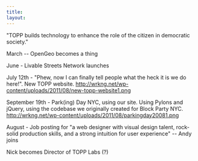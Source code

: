 ```yaml
---
title: 
layout: 
---
```


"TOPP builds technology to enhance the role of the citizen in democratic society."

March -- OpenGeo becomes a thing

June - Livable Streets Network launches

July 12th - "Phew, now I can finally tell people what the heck it is we do here!". New TOPP website. http://wrkng.net/wp-content/uploads/2011/08/new-topp-website1.png


September 19th - Park(ing) Day NYC, using our site. Using Pylons and jQuery, using the codebase we originally created for Block Party NYC. http://wrkng.net/wp-content/uploads/2011/08/parkingday20081.png

August - Job posting for "a web designer with visual design talent, rock-solid production skills, and a strong intuition for user experience" -- Andy joins

Nick becomes Director of TOPP Labs (?)
